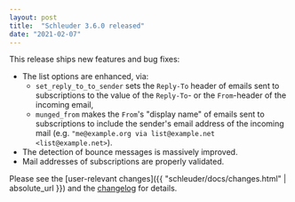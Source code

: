 ```yaml
---
layout: post
title:  "Schleuder 3.6.0 released"
date: "2021-02-07"
---
```


This release ships new features and bug fixes:

* The list options are enhanced, via:
  * `set_reply_to_to_sender` sets the `Reply-To` header of emails sent to subscriptions to the value of the `Reply-To`- or the `From`-header of the incoming email,
  * `munged_from` makes the `From`'s "display name" of emails sent to subscriptions to include the sender's email address of the incoming mail (e.g. `"me@example.org via list@example.net <list@example.net>`).
* The detection of bounce messages is massively improved.
* Mail addresses of subscriptions are properly validated.

Please see the [user-relevant changes]({{ "schleuder/docs/changes.html" | absolute_url }}) and the [changelog](https://0xacab.org/schleuder/schleuder/blob/master/CHANGELOG.md#360-2021-02-FIXME) for details.
